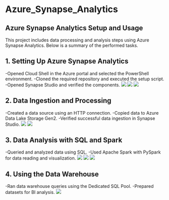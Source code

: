 # Azure_Synapse_Analytics

## Azure Synapse Analytics Setup and Usage
This project includes data processing and analysis steps using Azure Synapse Analytics. Below is a summary of the performed tasks.
## 1. Setting Up Azure Synapse Analytics
-Opened Cloud Shell in the Azure portal and selected the PowerShell environment.
-Cloned the required repository and executed the setup script.
-Opened Synapse Studio and verified the components.
![](./screenshots/Schermafbeelding2.png)
![](./screenshots/Schermafbeelding3.png)
![](./screenshots/Schermafbeelding4.png)
## 2. Data Ingestion and Processing
-Created a data source using an HTTP connection.
-Copied data to Azure Data Lake Storage Gen2.
-Verified successful data ingestion in Synapse Studio.
![](./screenshots/Schermafbeelding5.png)
![](./screenshots/Schermafbeelding6.png)
## 3. Data Analysis with SQL and Spark
-Queried and analyzed data using SQL.
-Used Apache Spark with PySpark for data reading and visualization.
![](./screenshots/Schermafbeelding7.png)
![](./screenshots/Schermafbeelding8.png)
![](./screenshots/Schermafbeelding9.png)
## 4. Using the Data Warehouse
-Ran data warehouse queries using the Dedicated SQL Pool.
-Prepared datasets for BI analysis.
![](./screenshots/Schermafbeelding10.png)
